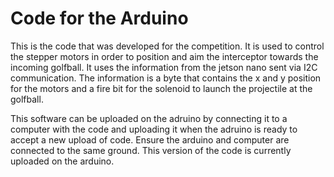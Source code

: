 # Code for the Arduino

This is the code that was developed for the competition. It is used to control the stepper motors in order to position and aim the interceptor towards the incoming 
golfball. It uses the information from the jetson nano sent via I2C communication. The information is a byte that contains the x and y position for the motors and a 
fire bit for the solenoid to launch the projectile at the golfball.

This software can be uploaded on the adruino by connecting it to a computer with the code and uploading it when the adruino is ready to accept a new upload of code. 
Ensure the arduino and computer are connected to the same ground. This version of the code is currently uploaded on the arduino.
